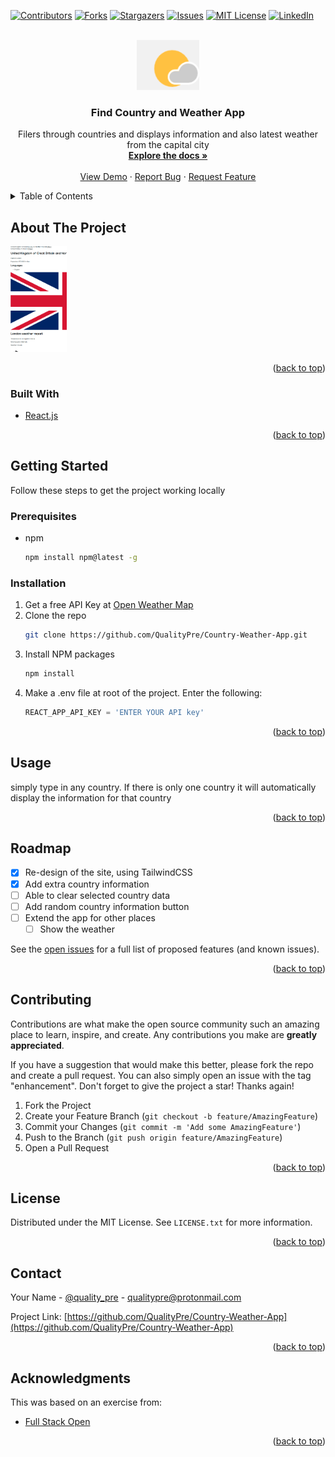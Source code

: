 <div id="top"></div>
<!--
*** Thanks for checking out the Best-README-Template. If you have a suggestion
*** that would make this better, please fork the repo and create a pull request
*** or simply open an issue with the tag "enhancement".
*** Don't forget to give the project a star!
*** Thanks again! Now go create something AMAZING! :D
-->

<!-- PROJECT SHIELDS -->
<!--
*** I'm using markdown "reference style" links for readability.
*** Reference links are enclosed in brackets [ ] instead of parentheses ( ).
*** See the bottom of this document for the declaration of the reference variables
*** for contributors-url, forks-url, etc. This is an optional, concise syntax you may use.
*** https://www.markdownguide.org/basic-syntax/#reference-style-links
-->

[![Contributors][contributors-shield]][contributors-url]
[![Forks][forks-shield]][forks-url]
[![Stargazers][stars-shield]][stars-url]
[![Issues][issues-shield]][issues-url]
[![MIT License][license-shield]][license-url]
[![LinkedIn][linkedin-shield]][linkedin-url]

<!-- PROJECT LOGO -->
<br />
<div align="center">
  <a href="https://github.com/QualityPre/Country-Weather-App">
    <img src="./src/images/logo.png" alt="Logo" width="100" height="80">
  </a>

<h3 align="center">Find Country and Weather App</h3>

  <p align="center">
    Filers through countries and displays information and also latest weather from the capital city
    <br />
    <a href="https://github.com/QualityPre/Country-Weather-App"><strong>Explore the docs »</strong></a>
    <br />
    <br />
    <a href="https://github.com/QualityPre/Country-Weather-App">View Demo</a>
    ·
    <a href="https://github.com/QualityPre/Country-Weather-App/issues">Report Bug</a>
    ·
    <a href="https://github.com/QualityPre/Country-Weather-App/issues">Request Feature</a>
  </p>
</div>

<!-- TABLE OF CONTENTS -->
<details>
  <summary>Table of Contents</summary>
  <ol>
    <li>
      <a href="#about-the-project">About The Project</a>
      <ul>
        <li><a href="#built-with">Built With</a></li>
      </ul>
    </li>
    <li>
      <a href="#getting-started">Getting Started</a>
      <ul>
        <li><a href="#prerequisites">Prerequisites</a></li>
        <li><a href="#installation">Installation</a></li>
      </ul>
    </li>
    <li><a href="#usage">Usage</a></li>
    <li><a href="#roadmap">Roadmap</a></li>
    <li><a href="#contributing">Contributing</a></li>
    <li><a href="#license">License</a></li>
    <li><a href="#contact">Contact</a></li>
    <li><a href="#acknowledgments">Acknowledgments</a></li>
  </ol>
</details>

<!-- ABOUT THE PROJECT -->

## About The Project

<img src="./src/images/weatherapp.png" alt="drawing" width="90"/>

<p align="right">(<a href="#top">back to top</a>)</p>

### Built With

- [React.js](https://reactjs.org/)

<p align="right">(<a href="#top">back to top</a>)</p>

<!-- GETTING STARTED -->

## Getting Started

Follow these steps to get the project working locally

### Prerequisites

- npm
  ```sh
  npm install npm@latest -g
  ```

### Installation

1. Get a free API Key at [Open Weather Map](https://openweathermap.org/api)
2. Clone the repo
   ```sh
   git clone https://github.com/QualityPre/Country-Weather-App.git
   ```
3. Install NPM packages
   ```sh
   npm install
   ```
4. Make a .env file at root of the project. Enter the following:
   ```js
   REACT_APP_API_KEY = 'ENTER YOUR API key'
   ```

<p align="right">(<a href="#top">back to top</a>)</p>

<!-- USAGE EXAMPLES -->

## Usage

simply type in any country. If there is only one country it will automatically display the information for that country

<p align="right">(<a href="#top">back to top</a>)</p>

<!-- ROADMAP -->

## Roadmap

- [x] Re-design of the site, using TailwindCSS
- [x] Add extra country information
- [ ] Able to clear selected country data
- [ ] Add random country information button
- [ ] Extend the app for other places
  - [ ] Show the weather

See the [open issues](https://github.com/QualityPre/Country-Weather-App/issues) for a full list of proposed features (and known issues).

<p align="right">(<a href="#top">back to top</a>)</p>

<!-- CONTRIBUTING -->

## Contributing

Contributions are what make the open source community such an amazing place to learn, inspire, and create. Any contributions you make are **greatly appreciated**.

If you have a suggestion that would make this better, please fork the repo and create a pull request. You can also simply open an issue with the tag "enhancement".
Don't forget to give the project a star! Thanks again!

1. Fork the Project
2. Create your Feature Branch (`git checkout -b feature/AmazingFeature`)
3. Commit your Changes (`git commit -m 'Add some AmazingFeature'`)
4. Push to the Branch (`git push origin feature/AmazingFeature`)
5. Open a Pull Request

<p align="right">(<a href="#top">back to top</a>)</p>

<!-- LICENSE -->

## License

Distributed under the MIT License. See `LICENSE.txt` for more information.

<p align="right">(<a href="#top">back to top</a>)</p>

<!-- CONTACT -->

## Contact

Your Name - [@quality_pre](https://twitter.com/quality_pre) - qualitypre@protonmail.com

Project Link: [https://github.com/QualityPre/Country-Weather-App](https://github.com/QualityPre/Country-Weather-App)

<p align="right">(<a href="#top">back to top</a>)</p>

<!-- ACKNOWLEDGMENTS -->

## Acknowledgments

This was based on an exercise from:

- [Full Stack Open](https://fullstackopen.com/)

<p align="right">(<a href="#top">back to top</a>)</p>

<!-- MARKDOWN LINKS & IMAGES -->
<!-- https://www.markdownguide.org/basic-syntax/#reference-style-links -->

[contributors-shield]: https://img.shields.io/github/contributors/QualityPre/Country-Weather-App.svg?style=for-the-badge
[contributors-url]: https://github.com/QualityPre/Country-Weather-App/graphs/contributors
[forks-shield]: https://img.shields.io/github/forks/QualityPre/Country-Weather-App.svg?style=for-the-badge
[forks-url]: https://github.com/QualityPre/Country-Weather-App/network/members
[stars-shield]: https://img.shields.io/github/stars/QualityPre/Country-Weather-App.svg?style=for-the-badge
[stars-url]: https://github.com/QualityPre/Country-Weather-App/stargazers
[issues-shield]: https://img.shields.io/github/issues/QualityPre/Country-Weather-App.svg?style=for-the-badge
[issues-url]: https://github.com/QualityPre/Country-Weather-App/issues
[license-shield]: https://img.shields.io/github/license/QualityPre/Country-Weather-App.svg?style=for-the-badge
[license-url]: https://github.com/QualityPre/Country-Weather-App/blob/master/LICENSE.txt
[linkedin-shield]: https://img.shields.io/badge/-LinkedIn-black.svg?style=for-the-badge&logo=linkedin&colorB=555
[linkedin-url]: https://linkedin.com/in/qualitypre
[product-screenshot]: images/screenshot.png
